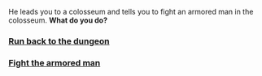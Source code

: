 He leads you to a colosseum and tells you to fight an armored man in the colosseum. **What do you do?**

### [Run back to the dungeon](spell.md)  
### [Fight the armored man](fight.md)